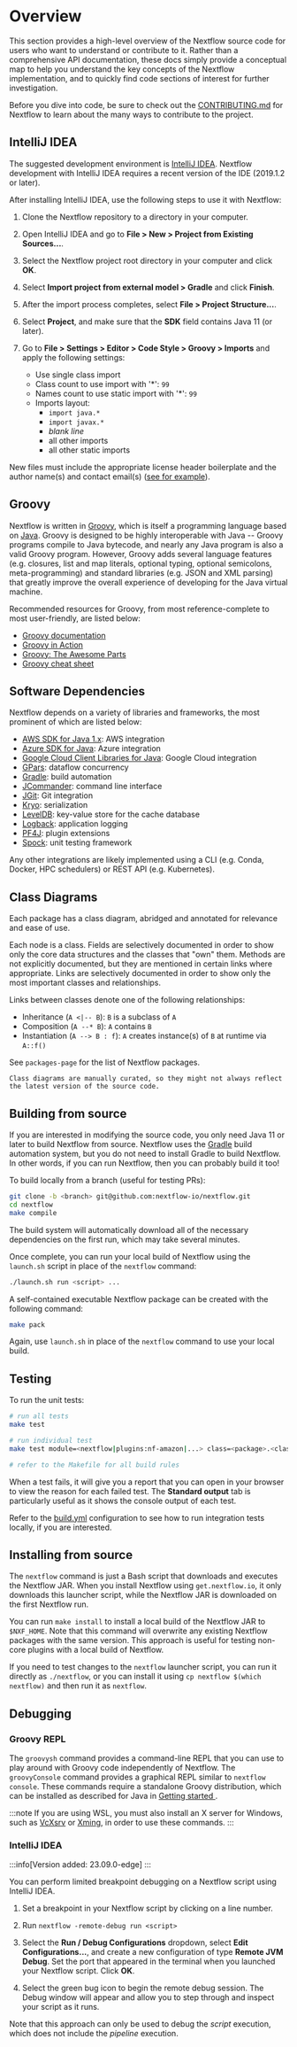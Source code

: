 

# Overview

This section provides a high-level overview of the Nextflow source code for users who want to understand or contribute to it. Rather than a comprehensive API documentation, these docs simply provide a conceptual map to help you understand the key concepts of the Nextflow implementation, and to quickly find code sections of interest for further investigation.

Before you dive into code, be sure to check out the [CONTRIBUTING.md](https://github.com/nextflow-io/nextflow/blob/master/CONTRIBUTING.md) for Nextflow to learn about the many ways to contribute to the project.

## IntelliJ IDEA

The suggested development environment is [IntelliJ IDEA](https://www.jetbrains.com/idea/download/). Nextflow development with IntelliJ IDEA requires a recent version of the IDE (2019.1.2 or later).

After installing IntelliJ IDEA, use the following steps to use it with Nextflow:

1. Clone the Nextflow repository to a directory in your computer.

2. Open IntelliJ IDEA and go to **File > New > Project from Existing Sources...**.

3. Select the Nextflow project root directory in your computer and click **OK**.

4. Select **Import project from external model > Gradle** and click **Finish**.

5. After the import process completes, select **File > Project Structure...**.

6. Select **Project**, and make sure that the **SDK** field contains Java 11 (or later).

7. Go to **File > Settings > Editor > Code Style > Groovy > Imports** and apply the following settings:

   * Use single class import
   * Class count to use import with '*': `99`
   * Names count to use static import with '*': `99`
   * Imports layout:
      * `import java.*`
      * `import javax.*`
      * *blank line*
      * all other imports
      * all other static imports

New files must include the appropriate license header boilerplate and the author name(s) and contact email(s) ([see for example](https://github.com/nextflow-io/nextflow/blob/e8945e8b6fc355d3f2eec793d8f288515db2f409/modules/nextflow/src/main/groovy/nextflow/Const.groovy#L1-L15)).

## Groovy

Nextflow is written in [Groovy](http://groovy-lang.org/), which is itself a programming language based on [Java](https://www.java.com/). Groovy is designed to be highly interoperable with Java -- Groovy programs compile to Java bytecode, and nearly any Java program is also a valid Groovy program. However, Groovy adds several language features (e.g. closures, list and map literals, optional typing, optional semicolons, meta-programming) and standard libraries (e.g. JSON and XML parsing) that greatly improve the overall experience of developing for the Java virtual machine.

Recommended resources for Groovy, from most reference-complete to most user-friendly, are listed below:

- [Groovy documentation](http://groovy-lang.org/documentation.html)
- [Groovy in Action](https://www.manning.com/books/groovy-in-action-second-edition)
- [Groovy: The Awesome Parts](https://www.slideshare.net/paulk_asert/awesome-groovy)
- [Groovy cheat sheet](http://www.cheat-sheets.org/saved-copy/rc015-groovy_online.pdf)

## Software Dependencies

Nextflow depends on a variety of libraries and frameworks, the most prominent of which are listed below:

- [AWS SDK for Java 1.x](https://aws.amazon.com/sdk-for-java/): AWS integration
- [Azure SDK for Java](https://learn.microsoft.com/en-us/azure/developer/java/sdk/): Azure integration
- [Google Cloud Client Libraries for Java](https://cloud.google.com/java/docs/reference): Google Cloud integration
- [GPars](http://gpars.org/1.2.1/guide/guide/dataflow.html): dataflow concurrency
- [Gradle](https://gradle.org/): build automation
- [JCommander](https://jcommander.org/): command line interface
- [JGit](https://www.eclipse.org/jgit/): Git integration
- [Kryo](https://github.com/EsotericSoftware/kryo): serialization
- [LevelDB](https://mvnrepository.com/artifact/org.iq80.leveldb/leveldb): key-value store for the cache database
- [Logback](https://logback.qos.ch/): application logging
- [PF4J](https://pf4j.org/): plugin extensions
- [Spock](https://spockframework.org/): unit testing framework

Any other integrations are likely implemented using a CLI (e.g. Conda, Docker, HPC schedulers) or REST API (e.g. Kubernetes).

## Class Diagrams

Each package has a class diagram, abridged and annotated for relevance and ease of use.

Each node is a class. Fields are selectively documented in order to show only the core data structures and the classes that "own" them. Methods are not explicitly documented, but they are mentioned in certain links where appropriate. Links are selectively documented in order to show only the most important classes and relationships.

Links between classes denote one of the following relationships:

- Inheritance (`A <|-- B`): `B` is a subclass of `A`
- Composition (`A --* B`): `A` contains `B`
- Instantiation (`A --> B : f`): `A` creates instance(s) of `B` at runtime via `A::f()`

See `packages-page` for the list of Nextflow packages.

```{warning}
Class diagrams are manually curated, so they might not always reflect the latest version of the source code.
```

## Building from source

If you are interested in modifying the source code, you only need Java 11 or later to build Nextflow from source. Nextflow uses the [Gradle](http://www.gradle.org/) build automation system, but you do not need to install Gradle to build Nextflow. In other words, if you can run Nextflow, then you can probably build it too!

To build locally from a branch (useful for testing PRs):

```bash
git clone -b <branch> git@github.com:nextflow-io/nextflow.git
cd nextflow
make compile
```

The build system will automatically download all of the necessary dependencies on the first run, which may take several minutes.

Once complete, you can run your local build of Nextflow using the `launch.sh` script in place of the `nextflow` command:

```bash
./launch.sh run <script> ...
```

A self-contained executable Nextflow package can be created with the following command:

```bash
make pack
```

Again, use `launch.sh` in place of the `nextflow` command to use your local build.

## Testing

To run the unit tests:

```bash
# run all tests
make test

# run individual test
make test module=<nextflow|plugins:nf-amazon|...> class=<package>.<class>.<method>

# refer to the Makefile for all build rules
```

When a test fails, it will give you a report that you can open in your browser to view the reason for each failed test. The **Standard output** tab is particularly useful as it shows the console output of each test.

Refer to the [build.yml](https://github.com/nextflow-io/nextflow/tree/master/.github/workflows/build.yml) configuration to see how to run integration tests locally, if you are interested.

## Installing from source

The `nextflow` command is just a Bash script that downloads and executes the Nextflow JAR. When you install Nextflow using `get.nextflow.io`, it only downloads this launcher script, while the Nextflow JAR is downloaded on the first Nextflow run.

You can run `make install` to install a local build of the Nextflow JAR to `$NXF_HOME`. Note that this command will overwrite any existing Nextflow packages with the same version. This approach is useful for testing non-core plugins with a local build of Nextflow.

If you need to test changes to the `nextflow` launcher script, you can run it directly as `./nextflow`, or you can install it using `cp nextflow $(which nextflow)` and then run it as `nextflow`.

## Debugging

### Groovy REPL

The `groovysh` command provides a command-line REPL that you can use to play around with Groovy code independently of Nextflow. The `groovyConsole` command provides a graphical REPL similar to `nextflow console`. These commands require a standalone Groovy distribution, which can be installed as described for Java in [Getting started ](install-requirements).

:::note
If you are using WSL, you must also install an X server for Windows, such as [VcXsrv](https://sourceforge.net/projects/vcxsrv/) or [Xming](http://www.straightrunning.com/XmingNotes/), in order to use these commands.
:::

### IntelliJ IDEA

:::info[Version added: 23.09.0-edge]
:::

You can perform limited breakpoint debugging on a Nextflow script using IntelliJ IDEA.

1. Set a breakpoint in your Nextflow script by clicking on a line number.

2. Run `nextflow -remote-debug run <script>`

3. Select the **Run / Debug Configurations** dropdown, select **Edit Configurations...**, and create a new configuration of type **Remote JVM Debug**. Set the port that appeared in the terminal when you launched your Nextflow script. Click **OK**.

4. Select the green bug icon to begin the remote debug session. The Debug window will appear and allow you to step through and inspect your script as it runs.

Note that this approach can only be used to debug the *script* execution, which does not include the *pipeline* execution.
